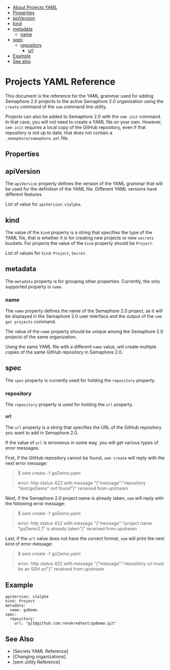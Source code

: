   * [About Projects YAML](#projects-yaml-reference)
  * [Properties](#properties)
  * [apiVersion](#apiversion)
  * [kind](#kind)
  * [metadata](#metadata)
    * [name](#name)
  * [spec](#spec)
    * [repository](#repository)
      * [url](#url)
  * [Example](#example)
  * [See also](#see-also)
 
# Projects YAML Reference

This document is the reference for the YAML grammar used for adding Semaphore
2.0 projects to the active Semaphore 2.0 organization using the `create`
command of the `sem` command line utility.

Projects can also be added to Semaphore 2.0 with the `sem init` command. In
that case, you will not need to create a YAML file on your own. However,
`sem init` requires a local copy of the GitHub repository, even if that
repository is not up to date, that does not contain a
`.semaphore/semaphore.yml` file.


## Properties


## apiVersion

The `apiVersion` property defines the version of the YAML grammar that will be
used for the definition of the YAML file. Different YAML versions have
different features.

List of value for `apiVersion`: `v1alpha`.

## kind

The value of the `kind` property is a string that specifies the type of the
YAML file, that is whether it is for creating new projects or new `secrets`
buckets. For projects the value of the `kind` property should be `Project`.

List of values for `kind`: `Project`, `Secret`.

## metadata

The `metadata` property is for grouping other properties. Currently, the only
supported property is `name`.

### name

The `name` property defines the name of the Semaphore 2.0 project, as it will
be displayed in the Semaphore 2.0 user interface and the output of the
`sem get projects` command.

The value of the `name` property should be unique among the Semaphore 2.0
projects of the same organization.

Using the same YAML file with a different `name` value, will create
multiple copies of the same GitHub repository in Semaphore 2.0.

## spec

The `spec` property is currently used for holding the `repository` property.

### repository

The `repository` property is used for holding the `url` property.

#### url

The `url` property is a string that specifies the URL of the GitHub repository
you want to add in Semaphore 2.0.

If the value of `url` is erroneous in some way, you will get various types of
error messages.

First, if the GitHub repository cannot be found, `sem create` will reply with the
next error message:

> $ sem create -f goDemo.yaml
>
> error: http status 422 with message "{"message":"repository \"text/goDemo\" not found"}" received from upstream

Next, if the Semaphore 2.0 project name is already taken, `sem` will reply with
the following error message:

> $ sem create -f goDemo.yaml
>
> error: http status 422 with message "{"message":"project name \"goDemo2.1\" is already taken"}" received from upstream

Last, if the `url` value does not have the correct format, `sem` will print
the next kind of error message:

> $ sem create -f goDemo.yaml
>
> error: http status 422 with message "{"message":"repository url must be an SSH url"}" received from upstream

## Example

    apiVersion: v1alpha
    kind: Project
    metadata:
      name: goDemo
    spec:
      repository:
        url: "git@github.com:renderedtext/goDemo.git"


## See Also

   * [Secrets YAML Reference]
   * [Changing organizations]
   * [sem utility Reference]
